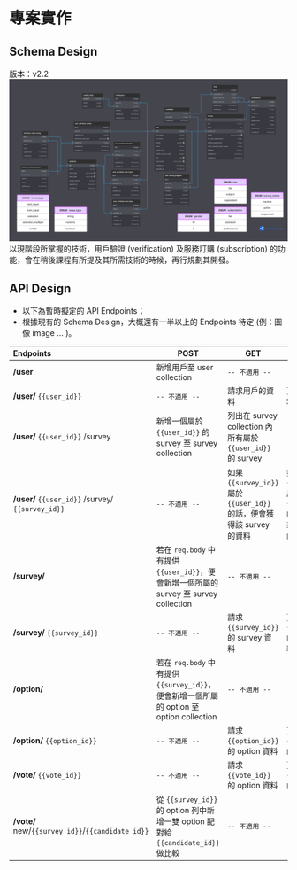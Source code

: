 # 專案實作

## Schema Design
版本：v2.2
![Rank Master Schema Design](/files/schema_design-v2.4.png)
以現階段所掌握的技術，用戶驗證 (verification) 及服務訂購 (subscription) 的功能，會在稍後課程有所提及其所需技術的時候，再行規劃其開發。

## API Design
- 以下為暫時擬定的 API Endpoints；
- 根據現有的 Schema Design，大概還有一半以上的 Endpoints 待定 (例：圖像 image ... )。

| Endpoints | POST | GET | PUT | DELETE |
|:---|---|---|---|---|
| **/user** | 新增用戶至 user collection | ``-- 不適用 --`` | ``-- 不適用 --`` | ``-- 不適用 --`` |
| **/user/** ``{{user_id}}`` | ``-- 不適用 --`` | 請求用戶的資料 | 更新用戶的資料 | 刪除用戶及其資料 |
| **/user/** ``{{user_id}}`` /survey | 新增一個屬於 ``{{user_id}}`` 的 survey 至 survey collection | 列出在 survey collection 內所有屬於 ``{{user_id}}`` 的 survey | ``-- 不適用 --`` | ``-- 不適用 --`` |
| **/user/** ``{{user_id}}`` /survey/ ``{{survey_id}}`` | ``-- 不適用 --`` | 如果 ``{{survey_id}}`` 屬於 ``{{user_id}}`` 的話，便會獲得該 survey 的資料 | 如果 ``{{survey_id}}`` 屬於 ``{{user_id}}`` 的話，便會更新該 survey 的資料 | 如果 ``{{survey_id}}`` 屬於 ``{{user_id}}`` 的話，便會刪除該 survey |
| **/survey/** | 若在 ``req.body`` 中有提供 ``{{user_id}}``，便會新增一個所屬的 survey 至 survey collection | ``-- 不適用 --`` | ``-- 不適用 --`` | ``-- 不適用 --`` |
| **/survey/** ``{{survey_id}}`` | ``-- 不適用 --`` | 請求 ``{{survey_id}}`` 的 survey 資料 | 更新 ``{{survey_id}}`` 的 survey 資料 | 刪除 ``{{survey_id}}`` 的資料 |
| **/option/** | 若在 ``req.body`` 中有提供 ``{{survey_id}}``，便會新增一個所屬的 option 至 option collection | ``-- 不適用 --`` | ``-- 不適用 --`` | ``-- 不適用 --`` |
| **/option/** ``{{option_id}}`` | ``-- 不適用 --`` | 請求 ``{{option_id}}`` 的 option 資料 | 更新 ``{{option_id}}`` 的 option 資料 | 刪除 ``{{option_id}}`` 的資料 |
| **/vote/** ``{{vote_id}}`` | ``-- 不適用 --`` | 請求 ``{{vote_id}}`` 的 option 資料 | 更新 ``{{vote_id}}`` 的 option 資料 | ``-- 不適用 --`` |
| **/vote/** new/``{{survey_id}}``/``{{candidate_id}}`` | 從 ``{{survey_id}}`` 的 option 列中新增一雙 option 配對給 ``{{candidate_id}}`` 做比較 | ``-- 不適用 --`` | ``-- 不適用 --`` | ``-- 不適用 --`` |